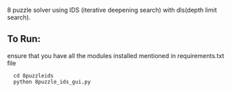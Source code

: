 8 puzzle solver using IDS (iterative deepening search) with dls(depth limit search).

## To Run: 
ensure that you have all the modules installed mentioned in requirements.txt file
```
  cd 8puzzleids
  python 8puzzle_ids_gui.py
``` 

